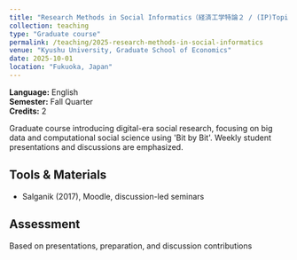 ```yaml
---
title: "Research Methods in Social Informatics（経済工学特論２ / (IP)Topics in Economics 2）"
collection: teaching
type: "Graduate course"
permalink: /teaching/2025-research-methods-in-social-informatics
venue: "Kyushu University, Graduate School of Economics"
date: 2025-10-01
location: "Fukuoka, Japan"
---
```


**Language:** English  
**Semester:** Fall Quarter  
**Credits:** 2

Graduate course introducing digital-era social research, focusing on big data and computational social science using 'Bit by Bit'. Weekly student presentations and discussions are emphasized.

## Tools & Materials

- Salganik (2017), Moodle, discussion-led seminars

## Assessment

Based on presentations, preparation, and discussion contributions
